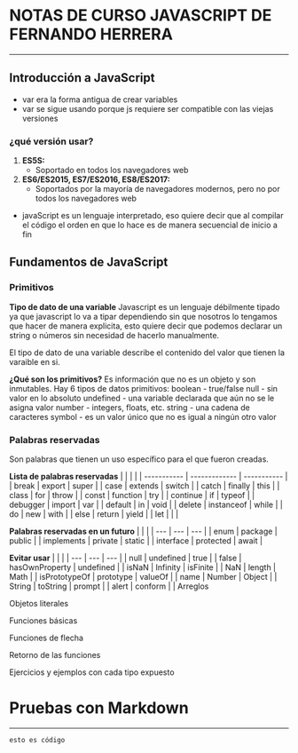 # NOTAS DE CURSO JAVASCRIPT DE FERNANDO HERRERA
___
## Introducción a JavaScript
- var era la forma antigua de crear variables
- var se sigue usando porque js requiere ser compatible con las viejas versiones

### ¿qué versión usar?
1. **ES5S:**
    - Soportado en todos los navegadores web 
2. **ES6/ES2015, ES7/ES2016, ES8/ES2017:**
    - Soportados por la mayoría de navegadores modernos, pero no por todos los navegadores web

- javaScript es un lenguaje interpretado, eso quiere decir que al compilar el código el orden en que lo hace es de manera secuencial de inicio a fin

## Fundamentos de JavaScript

### Primitivos

**Tipo de dato de una variable**
Javascript es un lenguaje débilmente tipado ya que javascript lo va a tipar dependiendo sin que nosotros lo tengamos que hacer de manera explicita, esto quiere decir que podemos declarar un string o números sin necesidad de hacerlo manualmente.

El tipo de dato de una variable describe el contenido del valor que tienen la varaible en si. 


**¿Qué son los primitivos?**
Es información que no es un objeto y son inmutables.
Hay 6 tipos de datos primitivos:
boolean - true/false
null - sin valor en lo absoluto
undefined - una variable declarada que aún no se le asigna valor
number - integers, floats, etc.
string - una cadena de caracteres
symbol - es un valor único que no es igual a ningún otro valor

### Palabras reservadas
Son palabras que tienen un uso específico para el que fueron creadas.

**Lista de palabras reservadas**
|  |  |  |
| ----------- | ------------- | ----------- |
| break | export | super |
| case | extends | switch |
| catch | finally | this |
| class | for | throw |
| const | function | try |
| continue | if | typeof |
| debugger | import | var |
| default | in | void |
| delete | instanceof | while |
| do | new | with |
| else | return | yield |
| let | | |

**Palabras reservadas en un futuro**
| | |
| --- | --- | --- |
| enum | package | public |
| implements | private | static |
| interface | protected | await |

**Evitar usar**
| | |
| --- | --- | --- |
| null | undefined | true |
| false | hasOwnProperty | undefined |
| isNaN | Infinity | isFinite |
| NaN | length | Math |
| isPrototypeOf | prototype | valueOf |
| name | Number | Object |
| String | toString | prompt |
| alert | conform | |
Arreglos

Objetos literales

Funciones básicas

Funciones de flecha

Retorno de las funciones

Ejercicios y ejemplos con cada tipo expuesto


# Pruebas con Markdown
___
~~~~
esto es código
~~~~

